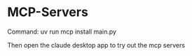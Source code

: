 # MCP-Servers

Command:
uv run mcp install main.py

Then open the claude desktop app to try out the mcp servers